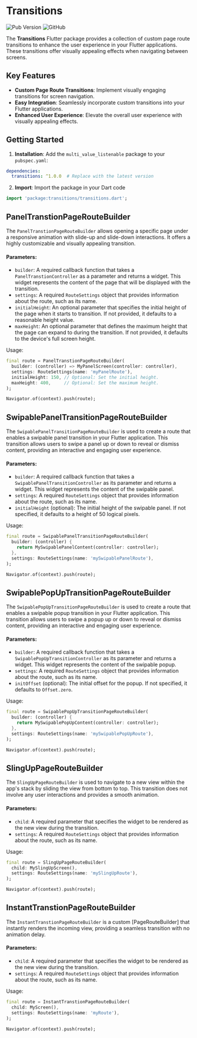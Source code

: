 # Transitions

![Pub Version](https://img.shields.io/pub/v/transitions)
![GitHub](https://img.shields.io/github/license/your-username/transitions)

The **Transitions** Flutter package provides a collection of custom page route transitions to enhance the user experience in your Flutter applications. These transitions offer visually appealing effects when navigating between screens.

## Key Features

- **Custom Page Route Transitions**: Implement visually engaging transitions for screen navigation.
- **Easy Integration**: Seamlessly incorporate custom transitions into your Flutter applications.
- **Enhanced User Experience**: Elevate the overall user experience with visually appealing effects.

## Getting Started

1. **Installation**: Add the `multi_value_listenable` package to your `pubspec.yaml`:

```yaml
dependencies:
  transitions: ^1.0.0  # Replace with the latest version
```

2. **Import**: Import the package in your Dart code

```dart
import 'package:transitions/transitions.dart';
```

## PanelTranstionPageRouteBuilder

The `PanelTranstionPageRouteBuilder` allows opening a specific page under a responsive animation with slide-up and slide-down interactions. It offers a highly customizable and visually appealing transition.

#### Parameters:

- `builder`: A required callback function that takes a `PanelTranstionController` as a parameter and returns a widget. This widget represents the content of the page that will be displayed with the transition.
- `settings`: A required `RouteSettings` object that provides information about the route, such as its name.
- `initialHeight`: An optional parameter that specifies the initial height of the page when it starts to transition. If not provided, it defaults to a reasonable height value.
- `maxHeight`: An optional parameter that defines the maximum height that the page can expand to during the transition. If not provided, it defaults to the device's full screen height.

Usage:

```dart
final route = PanelTranstionPageRouteBuilder(
  builder: (controller) => MyPanelScreen(controller: controller),
  settings: RouteSettings(name: 'myPanelRoute'),
  initialHeight: 150, // Optional: Set the initial height.
  maxHeight: 400,     // Optional: Set the maximum height.
);

Navigator.of(context).push(route);
```

## SwipablePanelTransitionPageRouteBuilder

The `SwipablePanelTransitionPageRouteBuilder` is used to create a route that enables a swipable panel transition in your Flutter application. This transition allows users to swipe a panel up or down to reveal or dismiss content, providing an interactive and engaging user experience.

#### Parameters:

- `builder`: A required callback function that takes a `SwipablePanelTransitionController` as its parameter and returns a widget. This widget represents the content of the swipable panel.
- `settings`: A required `RouteSettings` object that provides information about the route, such as its name.
- `initialHeight` (optional): The initial height of the swipable panel. If not specified, it defaults to a height of 50 logical pixels.

Usage:

```dart
final route = SwipablePanelTransitionPageRouteBuilder(
  builder: (controller) {
    return MySwipablePanelContent(controller: controller);
  },
  settings: RouteSettings(name: 'mySwipablePanelRoute'),
);

Navigator.of(context).push(route);
```

## SwipablePopUpTransitionPageRouteBuilder

The `SwipablePopUpTransitionPageRouteBuilder` is used to create a route that enables a swipable popup transition in your Flutter application. This transition allows users to swipe a popup up or down to reveal or dismiss content, providing an interactive and engaging user experience.

#### Parameters:

- `builder`: A required callback function that takes a `SwipablePopUpTransitionController` as its parameter and returns a widget. This widget represents the content of the swipable popup.
- `settings`: A required `RouteSettings` object that provides information about the route, such as its name.
- `initOffset` (optional): The initial offset for the popup. If not specified, it defaults to `Offset.zero`.

Usage:

```dart
final route = SwipablePopUpTransitionPageRouteBuilder(
  builder: (controller) {
    return MySwipablePopUpContent(controller: controller);
  },
  settings: RouteSettings(name: 'mySwipablePopUpRoute'),
);

Navigator.of(context).push(route);
```

## SlingUpPageRouteBuilder

The `SlingUpPageRouteBuilder` is used to navigate to a new view within the app's stack by sliding the view from bottom to top. This transition does not involve any user interactions and provides a smooth animation.

#### Parameters:

- `child`: A required parameter that specifies the widget to be rendered as the new view during the transition.
- `settings`: A required `RouteSettings` object that provides information about the route, such as its name.

Usage:

```dart
final route = SlingUpPageRouteBuilder(
  child: MySlingUpScreen(),
  settings: RouteSettings(name: 'mySlingUpRoute'),
);

Navigator.of(context).push(route);
```

## InstantTranstionPageRouteBuilder

The `InstantTranstionPageRouteBuilder` is a custom [PageRouteBuilder] that instantly renders the incoming view, providing a seamless transition with no animation delay.

#### Parameters:

- `child`: A required parameter that specifies the widget to be rendered as the new view during the transition.
- `settings`: A required `RouteSettings` object that provides information about the route, such as its name.

Usage:

```dart
final route = InstantTranstionPageRouteBuilder(
  child: MyScreen(),
  settings: RouteSettings(name: 'myRoute'),
);

Navigator.of(context).push(route);
```
